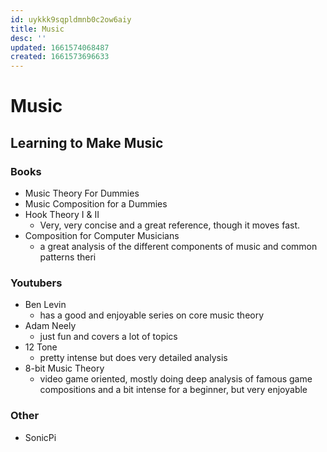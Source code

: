 ```yaml
---
id: uykkk9sqpldmnb0c2ow6aiy
title: Music
desc: ''
updated: 1661574068487
created: 1661573696633
---
```

# Music

## Learning to Make Music

### Books
- Music Theory For Dummies
- Music Composition for a Dummies
- Hook Theory I & II
  - Very, very concise and a great reference, though it moves fast.
- Composition for Computer Musicians
  - a great analysis of the different components of music and common patterns theri

### Youtubers
- Ben Levin
  - has a good and enjoyable series on core music theory
- Adam Neely
  - just fun and covers a lot of topics
- 12 Tone
  - pretty intense but does very detailed analysis
- 8-bit Music Theory
  - video game oriented, mostly doing deep analysis of famous game compositions and a bit intense for a beginner, but
    very enjoyable

### Other
- SonicPi
